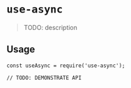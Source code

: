 # `use-async`

> TODO: description

## Usage

```
const useAsync = require('use-async');

// TODO: DEMONSTRATE API
```
